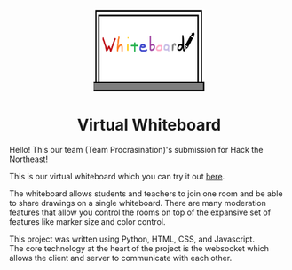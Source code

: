
<p align="center">
  <img src="https://raw.githubusercontent.com/PikeNote/whiteboard/main/logo.png" alt="Logo" width="200" height="150" />
</p>
<h1 align="center">Virtual Whiteboard</h1>
Hello! This our team (Team Procrasination)'s submission for Hack the Northeast!

This is our virtual whiteboard which you can try it out [here](https://pythonsocket.procrastinators.repl.co/).

The whiteboard allows students and teachers to join one room and be able to share drawings on a single whiteboard. There are many moderation features that allow you control the rooms on top of the expansive set of features like marker size and color control.  
  
This project was written using Python, HTML, CSS, and Javascript.  
The core technology at the heart of the project is the websocket which allows the client and server to communicate with each other.
